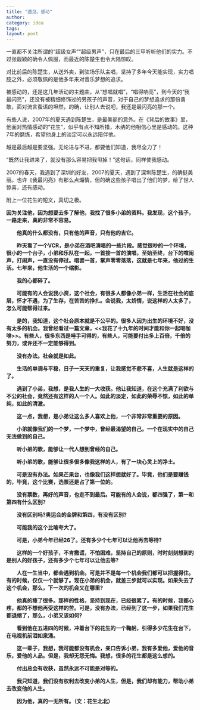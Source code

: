 ```yaml
---
title: "遇见。感动"
author:
category: idea
tags: 
layout: post
---
```

一直都不关注所谓的“超级女声”“超级男声”，只在最后的三甲听听他们的实力。不过张靓颖的确令人佩服，而最近的陈楚生也令大陆惊叹。

对比前后的陈楚生，从送外卖，到驻场乐队主唱，坚持了多年今天能实现，实力唱腔之外，必须敬佩的是他多年来对音乐梦想的追求。

被感动的，还是这几年活动的主题曲，从“想唱就唱”，“唱得响亮”，到今天的“我最闪亮”，还没有被精细修饰过的男孩子的声音，对于自己的梦想追求的那份勇敢，面对流言蜚语的坦然，的确，让别人去说吧，我还是最闪亮的那一个。

有些人说，2007年的夏天遇到陈楚生，是最美丽的意外。在《背后的故事》里，他面对热情感动的“花生”，似乎有点不知所措，木纳的他相信心里是感动的。这种7年的磨练，希望他身上的淡定可以永远陪伴他。

越是最后越是要坚强。无论进与不进，都要他们知道，我尽全力了！

“既然让我进来了，就没有那么容易把我甩掉！”这句话，同样使我感动。

2007的春天，我遇到了深圳的好友，2007的夏天，遇到了深圳陈楚生，的确挺美丽。也许《我最闪亮》有那么点煽情，但的确这些孩子唱出了他们的梦，给了世人惊喜，还有感动。

附上一位花生的短文，真切之极。

<strong>

因为关注他，因为想要去多了解他，我找了很多小弟的资料。我发现，这个孩子，一路走来，真的非常不容易。   

　　他真的什么都没有，只有他的声音，只有他的吉它。   

　　昨天看了一个VCR，是小弟在酒吧演唱的一些片段。感觉很吵的一个环境，很小的一个台子，小弟和乐队在一起，一首接一首的演唱，至始至终，台下的喧闹声，打闹声，一直没有停过。唱罢一首，掌声零零落落，这就是七年来，他过的生活。七年来，他生活的一个缩影。   

　　我的心都碎了。

　　可能有的人会说我小资，这个社会，有很多人都像小弟一样，生活在社会的底层，怀才不遇，为了生存，在苦苦的挣扎。会说我，太娇情，说这样的人太多了，怎么可能帮得过来。   

　　是的，我知道，这个社会原本就是不公平的。很多人因为出生的环境不好，没有太多的机会。我曾经看过一篇文章，<<我花了十九年的时间才能和你一起喝咖啡>>。有些人，很多东西是唾手可得的，有些人，可能要付出多上百倍，千倍的努力，或许还不一定能够得到。   

　　没有办法。社会就是如此。   

　　生活的单调与平稳，日子一天天的重复，让我感觉不悲不喜，人生就是这样的了。

　　遇到了小弟，我想，是我人生的一大收获。他让我知道，在这个充满了利欲与不公的社会，竟然还有这样的人一个人。如此的淡定，如此的荣辱不惊，如此的单纯，如此的清澈。   

　　这一点，我想，是小弟让这么多人喜欢上他，一个非常非常重要的原因。

　　小弟就像我们的一个梦，一个梦中，曾经最渴望的自己。一个在现实中的自己无法做到的自己。

　　听小弟的歌，能够让一代人想到曾经的自己。

　　听小弟的歌，能够让很多很多像我这样的人，有了一块心灵上的净土。

　　可是没有办法。如果芒果台，也像我们这样想就好了。毕竟，他们是要赚钱的，毕竟，这个比赛，选票还是占了第一位的。

　　没有票数，再好的声音，也走不到最后。可能有的人会说，都四强了，第一和第四有什么区别?  

　　没有区别吗?奥运会的金牌和第四，有没有区别?

　　可能我的这个比喻夸大了。

　　可是，小弟今年已经26了。还有多少个七年可以让他再去等待?

　　这样的一个好孩子，不肯撒谎，不怕困难，坚持自己的原则，时时刻刻想到的是别人的好孩子，还有多少个七年可以让他去等?

　　人在一生当中，都会遇到机会。可是并不是每一个机会我们都可以把握得住。有的时候，仅仅一个就够了。现在小弟的机会，就差三步就可以实现。如果失去了这个机会，那么，下一次的机会又在哪里?

　　他真的瘦了很多。那样的性格，坚持到现在，已经很累了。有的时候，我都心疼，都的不想他再受这样的苦。可是，没有办法，已经到了这一步，如果我们花生都退缩了，那么，小弟又该如何?

　　看到他在五进四的时候，冲着台下的花生的一个鞠躬，引得多少花生在台下，在电视机前泪如泉涌。

　　这一辈子，我想，我可能都没有机会，亲口告诉小弟，我有多爱他，爱他的音乐，爱他的人品。但是，我却无怨无悔。我想，很多的花生都是这么想的。

　　付出总会有收获，虽然永远不可能是对等的。

　　我只知道，我们没有权利去改变小弟的人生，但是，我们却有能力，帮助小弟去改变他的人生。

　　因为他，真的一无所有。（文：花生北北） </strong>

